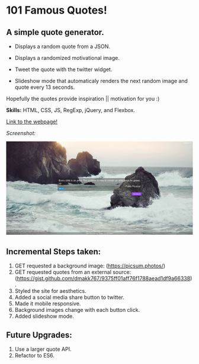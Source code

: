 # 101 Famous Quotes!

## A simple quote generator.
* Displays a random quote from a JSON.

* Displays a randomized motivational image.

* Tweet the quote with the twitter widget.

* Slideshow mode that automaticaly renders the next random image and quote every 13 seconds.

Hopefully the quotes provide inspiration || motivation for you :)

**Skills:** HTML, CSS, JS, RegExp, jQuery, and Flexbox.

[Link to the webpage!](http://peaceful-name.surge.sh/)

*Screenshot:*

![alt text](https://raw.githubusercontent.com/JamesScript7/random-quote-machine/master/images/screenshot.png)

## Incremental Steps taken:
1. GET requested a background image:  (https://picsum.photos/)
2. GET requested quotes from an external source: (https://gist.github.com/dmakk767/9375ff01aff76f1788aead1df9a66338).
3. Styled the site for aesthetics.
4. Added a social media share button to twitter.
5. Made it mobile responsive.
6. Background images change with each button click.
7. Added slideshow mode.

## Future Upgrades:
1. Use a larger quote API.
2. Refactor to ES6.
